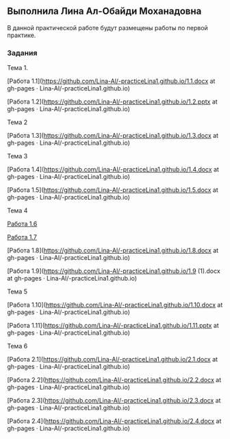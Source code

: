 ## Выполнила Лина Ал-Обайди Моханадовна

В данной практической работе будут размещены работы по первой практике.
### Задания

Тема 1.

[Работа 1.1](https://github.com/Lina-Al/-practiceLina1.github.io/1.1.docx at gh-pages · Lina-Al/-practiceLina1.github.io)

[Работа 1.2](https://github.com/Lina-Al/-practiceLina1.github.io/1.2.pptx at gh-pages · Lina-Al/-practiceLina1.github.io)

Тема 2

[Работа 1.3](https://github.com/Lina-Al/-practiceLina1.github.io/1.3.docx at gh-pages · Lina-Al/-practiceLina1.github.io)

Тема 3

[Работа 1.4](https://github.com/Lina-Al/-practiceLina1.github.io/1.4.docx at gh-pages · Lina-Al/-practiceLina1.github.io)

[Работа 1.5](https://github.com/Lina-Al/-practiceLina1.github.io/1.5.docx at gh-pages · Lina-Al/-practiceLina1.github.io)

Тема 4

[Работа 1.6](https://kubts.ru/dokumenty/obraztsy-dokumentov-po-okhrane-truda/obuchenie-po-okhrane-truda/instruktsii-po-okhrane-truda/instruktsiya-po-okhrane-truda-dlya-programmista/)

[Работа 1.7](http://www.consultant.ru/document/cons_doc_LAW_58804/)

[Работа 1.8](https://github.com/Lina-Al/-practiceLina1.github.io/1.8.docx at gh-pages · Lina-Al/-practiceLina1.github.io)

[Работа 1.9](https://github.com/Lina-Al/-practiceLina1.github.io/1.9 (1).docx at gh-pages · Lina-Al/-practiceLina1.github.io)

Тема 5

[Работа 1.10](https://github.com/Lina-Al/-practiceLina1.github.io/1.10.docx at gh-pages · Lina-Al/-practiceLina1.github.io)

[Работа 1.11](https://github.com/Lina-Al/-practiceLina1.github.io/1.11.pptx at gh-pages · Lina-Al/-practiceLina1.github.io)

Тема 6

[Работа 2.1](https://github.com/Lina-Al/-practiceLina1.github.io/2.1.docx at gh-pages · Lina-Al/-practiceLina1.github.io)

[Работа 2.2](https://github.com/Lina-Al/-practiceLina1.github.io/2.2.docx at gh-pages · Lina-Al/-practiceLina1.github.io)

[Работа 2.3](https://github.com/Lina-Al/-practiceLina1.github.io/2.3.docx at gh-pages · Lina-Al/-practiceLina1.github.io)

[Работа 2.4](https://github.com/Lina-Al/-practiceLina1.github.io/2.4.docx at gh-pages · Lina-Al/-practiceLina1.github.io)
